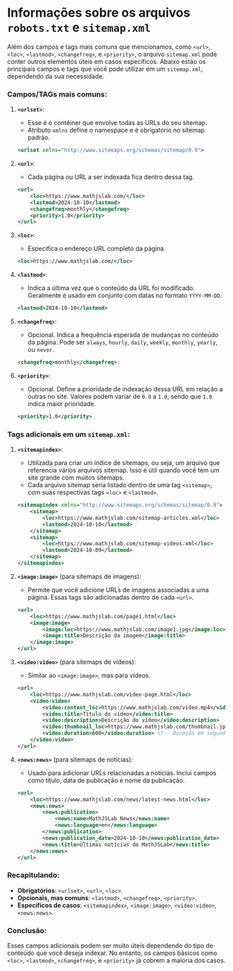 # Informações sobre os arquivos `robots.txt` e `sitemap.xml`

Além dos campos e tags mais comuns que mencionamos, como `<url>`, `<loc>`, `<lastmod>`, `<changefreq>`, e `<priority>`, o arquivo `sitemap.xml` pode conter outros elementos úteis em casos específicos. Abaixo estão os principais campos e tags que você pode utilizar em um `sitemap.xml`, dependendo da sua necessidade.

### Campos/TAGs mais comuns:

1. **`<urlset>`**:
   - Esse é o contêiner que envolve todas as URLs do seu sitemap.
   - Atributo `xmlns` define o namespace e é obrigatório no sitemap padrão.
   ```xml
   <urlset xmlns="http://www.sitemaps.org/schemas/sitemap/0.9">
   ```

2. **`<url>`**:
   - Cada página ou URL a ser indexada fica dentro dessa tag.
   ```xml
   <url>
       <loc>https://www.mathjslab.com/</loc>
       <lastmod>2024-10-10</lastmod>
       <changefreq>monthly</changefreq>
       <priority>1.0</priority>
   </url>
   ```

3. **`<loc>`**:
   - Especifica o endereço URL completo da página.
   ```xml
   <loc>https://www.mathjslab.com/</loc>
   ```

4. **`<lastmod>`**:
   - Indica a última vez que o conteúdo da URL foi modificado. Geralmente é usado em conjunto com datas no formato `YYYY-MM-DD`.
   ```xml
   <lastmod>2024-10-10</lastmod>
   ```

5. **`<changefreq>`**:
   - Opcional. Indica a frequência esperada de mudanças no conteúdo da página. Pode ser `always`, `hourly`, `daily`, `weekly`, `monthly`, `yearly`, ou `never`.
   ```xml
   <changefreq>monthly</changefreq>
   ```

6. **`<priority>`**:
   - Opcional. Define a prioridade de indexação dessa URL em relação a outras no site. Valores podem variar de `0.0` a `1.0`, sendo que `1.0` indica maior prioridade.
   ```xml
   <priority>1.0</priority>
   ```

### Tags adicionais em um `sitemap.xml`:

1. **`<sitemapindex>`**:
   - Utilizada para criar um índice de sitemaps, ou seja, um arquivo que referencia vários arquivos sitemap. Isso é útil quando você tem um site grande com muitos sitemaps.
   - Cada arquivo sitemap seria listado dentro de uma tag `<sitemap>`, com suas respectivas tags `<loc>` e `<lastmod>`.
   ```xml
   <sitemapindex xmlns="http://www.sitemaps.org/schemas/sitemap/0.9">
       <sitemap>
           <loc>https://www.mathjslab.com/sitemap-articles.xml</loc>
           <lastmod>2024-10-10</lastmod>
       </sitemap>
       <sitemap>
           <loc>https://www.mathjslab.com/sitemap-videos.xml</loc>
           <lastmod>2024-10-09</lastmod>
       </sitemap>
   </sitemapindex>
   ```

2. **`<image:image>`** (para sitemaps de imagens):
   - Permite que você adicione URLs de imagens associadas a uma página. Essas tags são adicionadas dentro de cada `<url>`.
   ```xml
   <url>
       <loc>https://www.mathjslab.com/page1.html</loc>
       <image:image>
           <image:loc>https://www.mathjslab.com/image1.jpg</image:loc>
           <image:title>Descrição da imagem</image:title>
       </image:image>
   </url>
   ```

3. **`<video:video>`** (para sitemaps de vídeos):
   - Similar ao `<image:image>`, mas para vídeos.
   ```xml
   <url>
       <loc>https://www.mathjslab.com/video-page.html</loc>
       <video:video>
           <video:content_loc>https://www.mathjslab.com/video.mp4</video:content_loc>
           <video:title>Título do vídeo</video:title>
           <video:description>Descrição do vídeo</video:description>
           <video:thumbnail_loc>https://www.mathjslab.com/thumbnail.jpg</video:thumbnail_loc>
           <video:duration>600</video:duration> <!-- Duração em segundos -->
       </video:video>
   </url>
   ```

4. **`<news:news>`** (para sitemaps de notícias):
   - Usado para adicionar URLs relacionadas a notícias. Inclui campos como título, data de publicação e nome da publicação.
   ```xml
   <url>
       <loc>https://www.mathjslab.com/news/latest-news.html</loc>
       <news:news>
           <news:publication>
               <news:name>MathJSLab News</news:name>
               <news:language>en</news:language>
           </news:publication>
           <news:publication_date>2024-10-10</news:publication_date>
           <news:title>Últimas notícias do MathJSLab</news:title>
       </news:news>
   </url>
   ```

### Recapitulando:
- **Obrigatórios**: `<urlset>`, `<url>`, `<loc>`.
- **Opcionais, mas comuns**: `<lastmod>`, `<changefreq>`, `<priority>`.
- **Específicos de casos**: `<sitemapindex>`, `<image:image>`, `<video:video>`, `<news:news>`.

### Conclusão:
Esses campos adicionais podem ser muito úteis dependendo do tipo de conteúdo que você deseja indexar. No entanto, os campos básicos como `<loc>`, `<lastmod>`, `<changefreq>`, e `<priority>` já cobrem a maioria dos casos.
